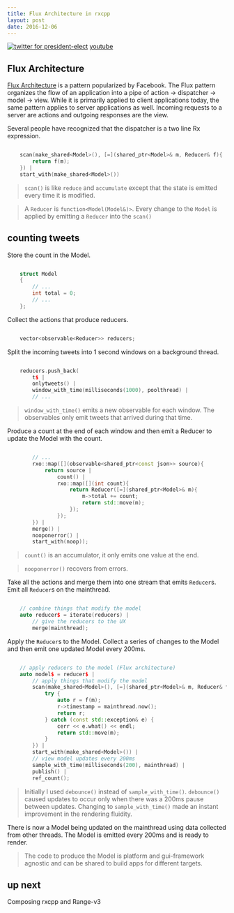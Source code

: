 ```yaml
---
title: Flux Architecture in rxcpp
layout: post
date: 2016-12-06
---
```


[![twitter for president-elect](/assets/twitter_analysis_president_elect.gif)](https://www.youtube.com/watch?v=QFcy-jQpvBg)
[youtube](https://www.youtube.com/watch?v=QFcy-jQpvBg)

## Flux Architecture
[Flux Architecture](https://facebook.github.io/flux/docs/overview.html) is a pattern popularized by Facebook. The Flux pattern organizes the flow of an application into a pipe of action -> dispatcher -> model -> view. While it is primarily applied to client applications today, the same pattern applies to server applications as well. Incoming requests to a server are actions and outgoing responses are the view.

Several people have recognized that the dispatcher is a two line Rx expression.

```cpp

    scan(make_shared<Model>(), [=](shared_ptr<Model>& m, Reducer& f){
        return f(m);
    }) | 
    start_with(make_shared<Model>())

```

> `scan()` is like `reduce` and `accumulate` except that the state is emitted every time it is modified.

> A `Reducer` is `function<Model(Model&)>`. Every change to the `Model` is applied by emitting a `Reducer` into the `scan()`

## counting tweets
Store the count in the Model.

```cpp

    struct Model
    {
        // ...
        int total = 0;
        // ...
    };

```

Collect the actions that produce reducers.

```cpp

    vector<observable<Reducer>> reducers;

```

Split the incoming tweets into 1 second windows on a background thread.

```cpp

    reducers.push_back(
        t$ |
        onlytweets() |
        window_with_time(milliseconds(1000), poolthread) |
        // ...

```

> `window_with_time()` emits a new observable for each window. The observables only emit tweets that arrived during that time.

Produce a count at the end of each window and then emit a Reducer to update the Model with the count.

```cpp

        // ...
        rxo::map([](observable<shared_ptr<const json>> source){
            return source |
                count() | 
                rxo::map([](int count){
                    return Reducer([=](shared_ptr<Model>& m){
                        m->total += count;
                        return std::move(m);
                    });
                });
        }) |
        merge() |
        nooponerror() |
        start_with(noop));

```

> `count()` is an accumulator, it only emits one value at the end.

> `nooponerror()` recovers from errors.

Take all the actions and merge them into one stream that emits `Reducer`s. Emit all `Reducer`s on the mainthread.

```cpp

    // combine things that modify the model
    auto reducer$ = iterate(reducers) |
        // give the reducers to the UX
        merge(mainthread);

```

Apply the `Reducer`s to the Model. Collect a series of changes to the Model and then emit one updated Model every 200ms.

```cpp

    // apply reducers to the model (Flux architecture)
    auto model$ = reducer$ |
        // apply things that modify the model
        scan(make_shared<Model>(), [=](shared_ptr<Model>& m, Reducer& f){
            try {
                auto r = f(m);
                r->timestamp = mainthread.now();
                return r;
            } catch (const std::exception& e) {
                cerr << e.what() << endl;
                return std::move(m);
            }
        }) | 
        start_with(make_shared<Model>()) |
        // view model updates every 200ms
        sample_with_time(milliseconds(200), mainthread) |
        publish() |
        ref_count();

```

> Initially I used `debounce()` instead of `sample_with_time()`. `debounce()` caused updates to occur only when there was a 200ms pause between updates. Changing to `sample_with_time()` made an instant improvement in the rendering fluidity.

There is now a Model being updated on the mainthread using data collected from other threads. The Model is emitted every 200ms and is ready to render. 

> The code to produce the Model is platform and gui-framework agnostic and can be shared to build apps for different targets.

## up next
Composing rxcpp and Range-v3
